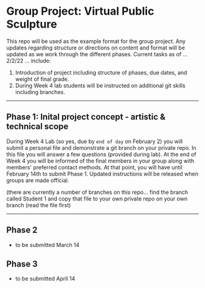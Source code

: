 # Group Project: Virtual Public Sculpture

This repo will be used as the example format for the group project. Any updates regarding structure or directions on content and format will be updated as we work through the different phases. Current tasks as of ... 2/2/22 ... include:

1. Introduction of project including structure of phases, due dates, and weight of final grade.
2. During Week 4 lab students will be instructed on additional git skills including branches.

--- 

## Phase 1: Inital project concept - artistic & technical scope

During Week 4 Lab (so yes, due by `end of day` on February 2) you will submit a personal file and demonstrate a git branch on your private repo. In this file you will answer a few questions (provided during lab). At the end of Week 4 you will be informed of the final members in your group along with members' preferred contact methods. At that point, you will have until February 14th to submit Phase 1. Updated instructions will be released when groups are made official.

(there are currently a number of branches on this repo... find the branch called Student 1 and copy that file to your own private repo on your own branch (read the file first)

---

## Phase 2

- to be submitted March 14

## Phase 3

- to be submitted April 14

